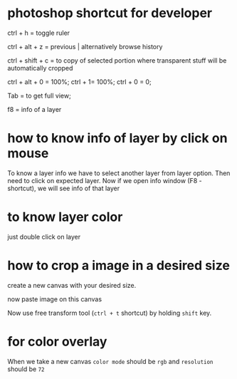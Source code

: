 # photoshop shortcut for developer

ctrl + h = toggle ruler

ctrl + alt + z = previous | alternatively browse history

ctrl + shift + c = to copy of selected portion where transparent stuff will be automatically cropped 

ctrl + alt + 0 = 100%;
ctrl + 1= 100%;
ctrl + 0 = 0;

Tab = to get full view;	

f8 = info of a layer

# how to know info of layer by click on mouse


To know a layer info we have to select another layer from layer option. Then need to click on expected layer. 
Now if we open info window (F8 - shortcut), we will see info of that layer


# to know layer color
just double click on layer

# how to crop a image in a desired size

create a new canvas with your desired size.     

now paste image on this canvas       

Now use free transform tool (`ctrl + t` shortcut) by holding `shift` key.        

# for color overlay
When we take a new canvas `color mode` should be `rgb` and `resolution` should be `72`


